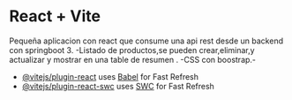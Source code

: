 # React + Vite

Pequeña aplicacion con react que consume una api rest desde un backend con springboot 3.
-Listado de productos,se pueden crear,eliminar,y actualizar y mostrar en una table de resumen .
-CSS con boostrap.-
- [@vitejs/plugin-react](https://github.com/vitejs/vite-plugin-react/blob/main/packages/plugin-react/README.md) uses [Babel](https://babeljs.io/) for Fast Refresh
- [@vitejs/plugin-react-swc](https://github.com/vitejs/vite-plugin-react-swc) uses [SWC](https://swc.rs/) for Fast Refresh
